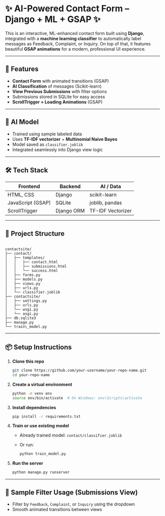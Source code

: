 # ✨ AI-Powered Contact Form – Django + ML + GSAP ✨

This is an interactive, ML-enhanced contact form built using **Django**, integrated with a **machine learning classifier** to automatically label messages as Feedback, Complaint, or Inquiry. On top of that, it features beautiful **GSAP animations** for a modern, professional UI experience.

---

## 🚀 Features

- **Contact Form** with animated transitions (GSAP)
- **AI Classification** of messages (Scikit-learn)
- **View Previous Submissions** with filter options
- Submissions stored in SQLite for easy access
- **ScrollTrigger + Loading Animations** (GSAP)

---

## 🧠 AI Model

- Trained using sample labeled data
- Uses **TF-IDF vectorizer** + **Multinomial Naive Bayes**
- Model saved as `classifier.joblib`
- Integrated seamlessly into Django view logic

---

## 🛠️ Tech Stack

| Frontend      | Backend     | AI / Data      |
|---------------|-------------|----------------|
| HTML, CSS     | Django      | scikit-learn   |
| JavaScript (GSAP) | SQLite     | joblib, pandas |
| ScrollTrigger | Django ORM | TF-IDF Vectorizer |

---

## 📁 Project Structure

```

contactsite/
├── contact/
│   ├── templates/
│   │   ├── contact.html
│   │   ├── submissions.html
│   │   └── success.html
│   ├── forms.py
│   ├── models.py
│   ├── views.py
│   ├── urls.py
│   └── classifier.joblib
├── contactsite/
│   ├── settings.py
│   ├── urls.py
│   └── wsgi.py
│   └── asgi.py
├── db.sqlite3
├── manage.py
└── train\_model.py

````

---

## 📦 Setup Instructions

1. **Clone this repo**
   ```bash
   git clone https://github.com/your-username/your-repo-name.git
   cd your-repo-name
   ```

2. **Create a virtual environment**

   ```bash
   python -m venv env
   source env/bin/activate  # On Windows: env\Scripts\activate
   ```

3. **Install dependencies**

   ```bash
   pip install -r requirements.txt
   ```

4. **Train or use existing model**

   * Already trained model: `contact/classifier.joblib`
   * Or run:

     ```bash
     python train_model.py
     ```

5. **Run the server**

   ```bash
   python manage.py runserver
   ```

---

## 🧪 Sample Filter Usage (Submissions View)

* Filter by `Feedback`, `Complaint`, or `Inquiry` using the dropdown
* Smooth animated transitions between views


